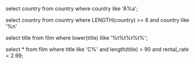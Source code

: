 select country from country where country like 'A%a';

select country from country where LENGTH(country) >= 6 and country like '%n'

select title from film where lower(title) ilike '%t%t%t%t%';

select * from film where title like 'C%' and length(title) > 90 and rental_rate = 2.99;
